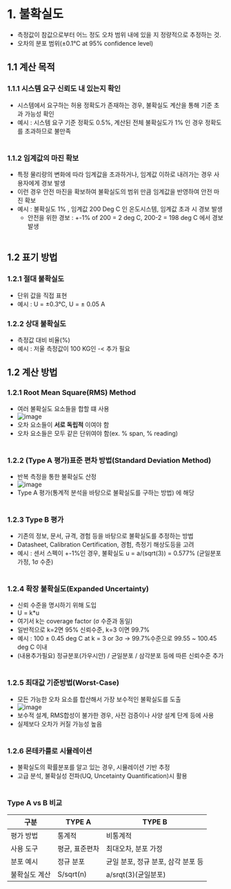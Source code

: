 # 1. 불확실도

- 측정값이 참값으로부터 어느 정도 오차 범위 내에 있을 지 정량적으로 추정하는 것.
- 오차의 분포 범위(±0.1°C at 95% confidence level)

## 1.1 계산 목적

### 1.1.1 시스템 요구 신뢰도 내 있는지 확인

- 시스템에서 요구하는 허용 정확도가 존재하는 경우, 불확실도 계산을 통해 기준 초과 가능성 확인
- 예시 : 시스템 요구 기준 정확도 0.5%, 계산된 전체 불확실도가 1% 인 경우 정확도를 초과하므로 불만족
</br></br>
### 1.1.2 임계값의 마진 확보

- 특정 물리량의 변화에 따라 임계값을 초과하거나, 임계값 이하로 내려가는 경우 사용자에게 경보 발생
- 이런 경우 안전 마진을 확보하여 불확실도의 범위 만큼 임계값을 반영하여 안전 마진 확보
- 예시 : 불확실도 1% , 임계값 200 Deg C 인 온도시스템, 임계값 초과 시 경보 발생
  - 안전을 위한 경보 : +-1% of 200 = 2 deg C, 200-2 = 198 deg C 에서 경보 발생
</br></br>

## 1.2 표기 방법

### 1.2.1 절대 불확실도
- 단위 값을 직접 표현
- 예시 : U = ±0.3°C, U = ± 0.05 A

### 1.2.2 상대 불확실도
- 측정값 대비 비율(%)
- 예시 : 저울 측정값이 100 KG인 -< 추가 필요

## 1.2 계산 방법
    
### 1.2.1 Root Mean Square(RMS) Method
 
- 여러 불확실도 요소들을 합할 떄 사용
- ![image](https://github.com/user-attachments/assets/d9dc4f4e-33e9-4a3a-a7cd-26c09c251ba3)
- 오차 요소들이 <B>서로 독립적</B> 이여야 함
- 오차 요소들은 모두 같은 단위여야 함(ex. % span, % reading)
</br></br>
### 1.2.2 (Type A 평가)표준 편차 방법(Standard Deviation Method)

- 반복 측정을 통한 불확실도 산정
- ![image](https://github.com/user-attachments/assets/ff450f8b-5233-44d5-8bff-a02b4503a72c)
- Type A 평가(통계적 분석을 바탕으로 불확실도를 구하는 방법) 에 해당
</br></br>

### 1.2.3 Type B 평가

- 기존의 정보, 문서, 규격, 경험 등을 바탕으로 불확실도를 추정하는 방법
- Datasheet, Calibration Certification, 경험, 측정기 해상도등을 고려
- 예시 : 센서 스펙이 +-1%인 경우, 불확실도 u = a/(sqrt(3)) = 0.577% (균일분포 가정, 1σ 수준)
</br></br>

### 1.2.4 확장 불확실도(Expanded Uncertainty)

- 신뢰 수준을 명시하기 위해 도입
- U = k*u
- 여기서 k는 coverage factor (σ 수준과 동일)
- 일반적으로 k=2면 95% 신뢰수준, k=3 이면 99.7%
- 예시 : 100 ± 0.45 deg C at k = 3 or 3σ → 99.7%수준으로 99.55 ~ 100.45 deg C 이내
- (내용추가필요) 정규분포(가우시안) / 균일분포 / 삼각분포 등에 따른 신뢰수준 추가
</br></br>

### 1.2.5 최대값 기준방법(Worst-Case)

- 모든 가능한 오차 요소를 합산해서 가장 보수적인 불확실도를 도출
- ![image](https://github.com/user-attachments/assets/35ed2851-2897-4961-b62b-e7f8f13aa829)
- 보수적 설계, RMS합성이 불가한 경우, 사전 검증이나 사양 설계 단계 등에 사용
- 실제보다 오차가 커질 가능성 높음
</br></br>

### 1.2.6 몬테카를로 시뮬레이션 

- 불확실도의 확률분포를 알고 있는 경우, 시뮬레이션 기반 추정
- 고급 분석, 불확실성 전파(UQ, Uncetainty Quantification)시 활용
</br></br>

### Type A vs B 비교
|구분|TYPE A|TYPE B|
|----|------|------|
|평가 방법|통계적|비통계적|
|사용 도구|평균, 표준편차|최대오차, 분포 가정|
|분포 예시|정규 분포|균일 분포, 정규 분포, 삼각 분포 등|
|불확실도 계산|S/sqrt(n)|a/srqt(3)(균일분포)|
